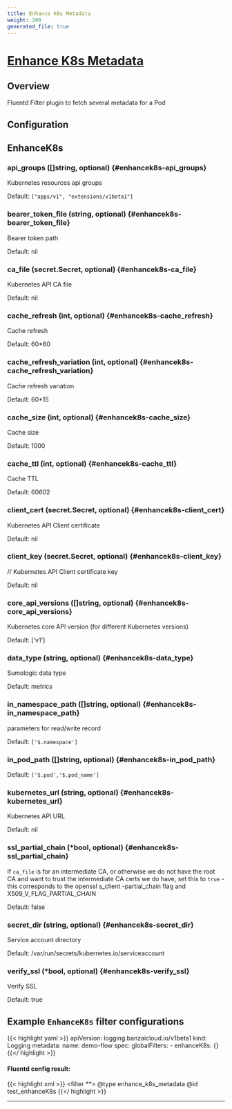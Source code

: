 ```yaml
---
title: Enhance K8s Metadata
weight: 200
generated_file: true
---
```


# [Enhance K8s Metadata](https://github.com/SumoLogic/sumologic-kubernetes-collection/tree/main/fluent-plugin-enhance-k8s-metadata)
## Overview
 Fluentd Filter plugin to fetch several metadata for a Pod

## Configuration
## EnhanceK8s

### api_groups ([]string, optional) {#enhancek8s-api_groups}

Kubernetes resources api groups

Default: `["apps/v1", "extensions/v1beta1"]`

### bearer_token_file (string, optional) {#enhancek8s-bearer_token_file}

Bearer token path

Default: nil

### ca_file (secret.Secret, optional) {#enhancek8s-ca_file}

Kubernetes API CA file

Default: nil

### cache_refresh (int, optional) {#enhancek8s-cache_refresh}

Cache refresh

Default: 60*60

### cache_refresh_variation (int, optional) {#enhancek8s-cache_refresh_variation}

Cache refresh variation

Default: 60*15

### cache_size (int, optional) {#enhancek8s-cache_size}

Cache size

Default: 1000

### cache_ttl (int, optional) {#enhancek8s-cache_ttl}

Cache TTL

Default: 60*60*2

### client_cert (secret.Secret, optional) {#enhancek8s-client_cert}

Kubernetes API Client certificate

Default: nil

### client_key (secret.Secret, optional) {#enhancek8s-client_key}

// Kubernetes API Client certificate key

Default: nil

### core_api_versions ([]string, optional) {#enhancek8s-core_api_versions}

Kubernetes core API version (for different Kubernetes versions)

Default: ['v1']

### data_type (string, optional) {#enhancek8s-data_type}

Sumologic data type

Default: metrics

### in_namespace_path ([]string, optional) {#enhancek8s-in_namespace_path}

parameters for read/write record

Default: `['$.namespace']`

### in_pod_path ([]string, optional) {#enhancek8s-in_pod_path}

Default: `['$.pod','$.pod_name']`

### kubernetes_url (string, optional) {#enhancek8s-kubernetes_url}

Kubernetes API URL

Default: nil

### ssl_partial_chain (*bool, optional) {#enhancek8s-ssl_partial_chain}

If `ca_file` is for an intermediate CA, or otherwise we do not have the root CA and want to trust the intermediate CA certs we do have, set this to `true` - this corresponds to the openssl s_client -partial_chain flag and X509_V_FLAG_PARTIAL_CHAIN

Default: false

### secret_dir (string, optional) {#enhancek8s-secret_dir}

Service account directory

Default: /var/run/secrets/kubernetes.io/serviceaccount

### verify_ssl (*bool, optional) {#enhancek8s-verify_ssl}

Verify SSL

Default: true



## Example `EnhanceK8s` filter configurations

{{< highlight yaml >}}
apiVersion: logging.banzaicloud.io/v1beta1
kind: Logging
metadata:
  name: demo-flow
spec:
  globalFilters:
    - enhanceK8s: {}
{{</ highlight >}}


#### Fluentd config result:

{{< highlight xml >}}
<filter **>
  @type enhance_k8s_metadata
  @id test_enhanceK8s
</filter>
{{</ highlight >}}


---
